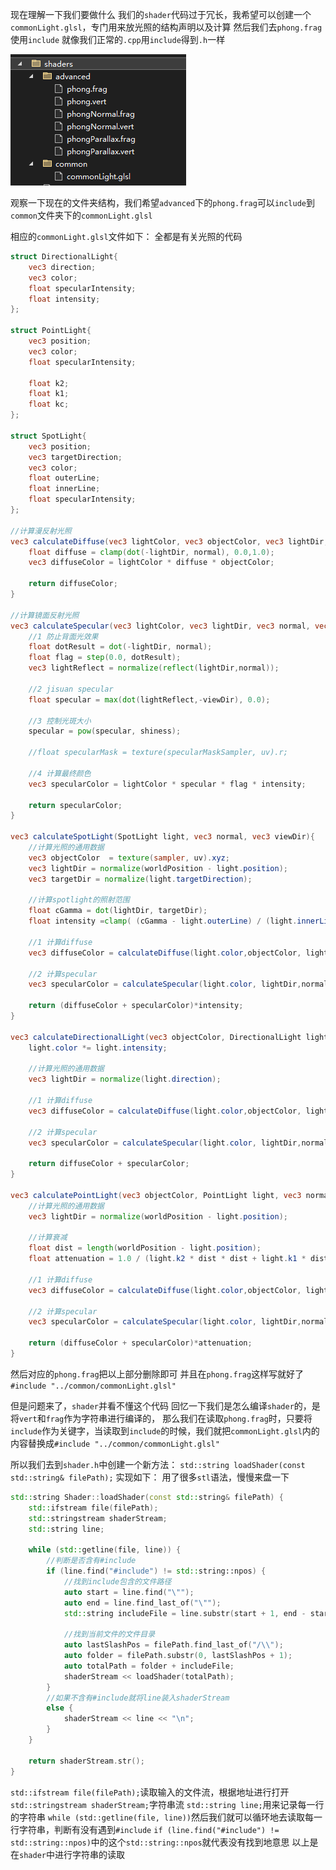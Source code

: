 现在理解一下我们要做什么
我们的`shader`代码过于冗长，我希望可以创建一个`commonLight.glsl`，专门用来放光照的结构声明以及计算
然后我们去`phong.frag`使用`include`
就像我们正常的`.cpp`用`include`得到`.h`一样

![输入图片说明](/imgs/2025-02-24/qFPC4IMXHcmwgY0w.png)

观察一下现在的文件夹结构，我们希望`advanced`下的`phong.frag`可以`include`到`common`文件夹下的`commonLight.glsl`

相应的`commonLight.glsl`文件如下：
全都是有关光照的代码
```glsl
struct DirectionalLight{
	vec3 direction;
	vec3 color;
	float specularIntensity;
	float intensity;
};

struct PointLight{
	vec3 position;
	vec3 color;
	float specularIntensity;

	float k2;
	float k1;
	float kc;
};

struct SpotLight{
	vec3 position;
	vec3 targetDirection;
	vec3 color;
	float outerLine;
	float innerLine;
	float specularIntensity;
};

//计算漫反射光照
vec3 calculateDiffuse(vec3 lightColor, vec3 objectColor, vec3 lightDir, vec3 normal){
	float diffuse = clamp(dot(-lightDir, normal), 0.0,1.0);
	vec3 diffuseColor = lightColor * diffuse * objectColor;

	return diffuseColor;
}

//计算镜面反射光照
vec3 calculateSpecular(vec3 lightColor, vec3 lightDir, vec3 normal, vec3 viewDir, float intensity){
	//1 防止背面光效果
	float dotResult = dot(-lightDir, normal);
	float flag = step(0.0, dotResult);
	vec3 lightReflect = normalize(reflect(lightDir,normal));

	//2 jisuan specular
	float specular = max(dot(lightReflect,-viewDir), 0.0);

	//3 控制光斑大小
	specular = pow(specular, shiness);

	//float specularMask = texture(specularMaskSampler, uv).r;

	//4 计算最终颜色
	vec3 specularColor = lightColor * specular * flag * intensity;

	return specularColor;
}

vec3 calculateSpotLight(SpotLight light, vec3 normal, vec3 viewDir){
	//计算光照的通用数据
	vec3 objectColor  = texture(sampler, uv).xyz;
	vec3 lightDir = normalize(worldPosition - light.position);
	vec3 targetDir = normalize(light.targetDirection);

	//计算spotlight的照射范围
	float cGamma = dot(lightDir, targetDir);
	float intensity =clamp( (cGamma - light.outerLine) / (light.innerLine - light.outerLine), 0.0, 1.0);

	//1 计算diffuse
	vec3 diffuseColor = calculateDiffuse(light.color,objectColor, lightDir,normal);

	//2 计算specular
	vec3 specularColor = calculateSpecular(light.color, lightDir,normal, viewDir,light.specularIntensity); 

	return (diffuseColor + specularColor)*intensity;
}

vec3 calculateDirectionalLight(vec3 objectColor, DirectionalLight light, vec3 normal ,vec3 viewDir){
	light.color *= light.intensity;

	//计算光照的通用数据
	vec3 lightDir = normalize(light.direction);

	//1 计算diffuse
	vec3 diffuseColor = calculateDiffuse(light.color,objectColor, lightDir,normal);

	//2 计算specular
	vec3 specularColor = calculateSpecular(light.color, lightDir,normal, viewDir,light.specularIntensity); 

	return diffuseColor + specularColor;
}

vec3 calculatePointLight(vec3 objectColor, PointLight light, vec3 normal ,vec3 viewDir){
	//计算光照的通用数据
	vec3 lightDir = normalize(worldPosition - light.position);

	//计算衰减
	float dist = length(worldPosition - light.position);
	float attenuation = 1.0 / (light.k2 * dist * dist + light.k1 * dist + light.kc);

	//1 计算diffuse
	vec3 diffuseColor = calculateDiffuse(light.color,objectColor, lightDir,normal);

	//2 计算specular
	vec3 specularColor = calculateSpecular(light.color, lightDir,normal, viewDir,light.specularIntensity); 

	return (diffuseColor + specularColor)*attenuation;
}
```
然后对应的`phong.frag`把以上部分删除即可
并且在`phong.frag`这样写就好了`#include "../common/commonLight.glsl"`

但是问题来了，`shader`并看不懂这个代码
回忆一下我们是怎么编译`shader`的，是将`vert`和`frag`作为字符串进行编译的，
那么我们在读取`phong.frag`时，只要将`include`作为关键字，当读取到`include`的时候，我们就把`commonLight.glsl`内的内容替换成`#include "../common/commonLight.glsl"`

所以我们去到`shader.h`中创建一个新方法：
`std::string loadShader(const std::string& filePath);`
实现如下：
用了很多`stl`语法，慢慢来盘一下
```cpp
std::string Shader::loadShader(const std::string& filePath) {
	std::ifstream file(filePath);
	std::stringstream shaderStream;
	std::string line;

	while (std::getline(file, line)) {
		//判断是否含有#include
		if (line.find("#include") != std::string::npos) {
			//找到include包含的文件路径
			auto start = line.find("\"");
			auto end = line.find_last_of("\"");
			std::string includeFile = line.substr(start + 1, end - start - 1);

			//找到当前文件的文件目录
			auto lastSlashPos = filePath.find_last_of("/\\");
			auto folder = filePath.substr(0, lastSlashPos + 1);
			auto totalPath = folder + includeFile;
			shaderStream << loadShader(totalPath);
		}
		//如果不含有#include就将line装入shaderStream
		else {
			shaderStream << line << "\n";
		}
	}

	return shaderStream.str();
}
```
`std::ifstream file(filePath);`读取输入的文件流，根据地址进行打开
`std::stringstream shaderStream;`字符串流
`std::string line;`用来记录每一行的字符串
`while (std::getline(file, line))`然后我们就可以循环地去读取每一行字符串，判断有没有遇到`#include`
`if (line.find("#include") != std::string::npos)`中的这个`std::string::npos`就代表没有找到地意思
以上是在`shader`中进行字符串的读取
<!--stackedit_data:
eyJoaXN0b3J5IjpbMjAxNjc3MjI2Miw0MzQ0NzA0NjMsMTE3MD
YwMDA1LC0xODQ5MDI0NjkwLDg1OTQwNjg3NSwtMjA4ODc0NjYx
Ml19
-->